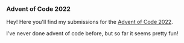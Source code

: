 ### Advent of Code 2022

Hey! Here you'll find my submissions for the [Advent of Code 2022](https://adventofcode.com/).

I've never done advent of code before, but so far it seems pretty fun!